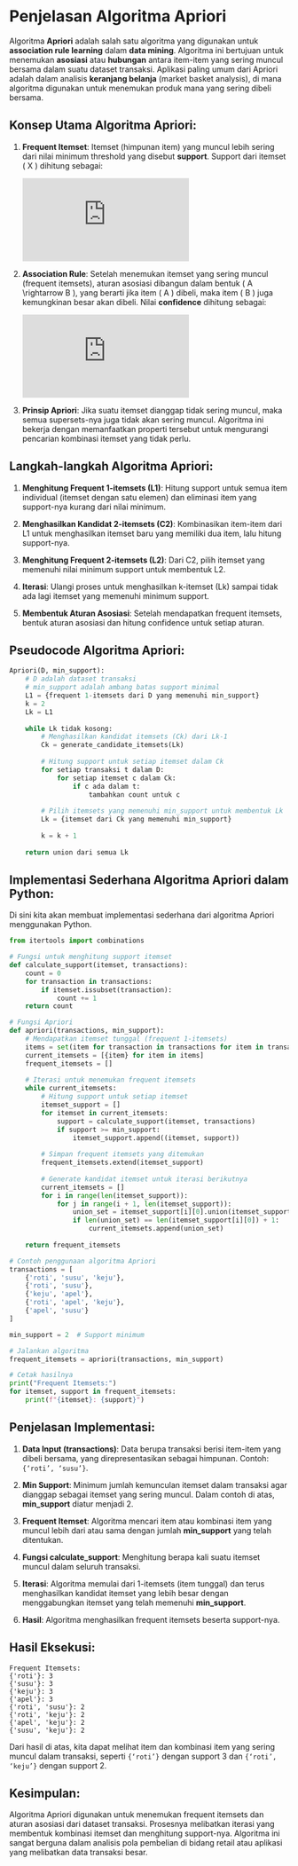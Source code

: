 
# Penjelasan Algoritma Apriori

Algoritma **Apriori** adalah salah satu algoritma yang digunakan untuk **association rule learning** dalam **data mining**. Algoritma ini bertujuan untuk menemukan **asosiasi** atau **hubungan** antara item-item yang sering muncul bersama dalam suatu dataset transaksi. Aplikasi paling umum dari Apriori adalah dalam analisis **keranjang belanja** (market basket analysis), di mana algoritma digunakan untuk menemukan produk mana yang sering dibeli bersama.

## Konsep Utama Algoritma Apriori:

1. **Frequent Itemset**: Itemset (himpunan item) yang muncul lebih sering dari nilai minimum threshold yang disebut **support**. Support dari itemset \( X \) dihitung sebagai:
   
   ![Support Formula](https://latex.codecogs.com/png.latex?Support(X)%20%3D%20%5Cfrac%7Bjumlah%20transaksi%20yang%20mengandung%20X%7D%7Btotal%20jumlah%20transaksi%7D)
   
2. **Association Rule**: Setelah menemukan itemset yang sering muncul (frequent itemsets), aturan asosiasi dibangun dalam bentuk \( A \rightarrow B \), yang berarti jika item \( A \) dibeli, maka item \( B \) juga kemungkinan besar akan dibeli. Nilai **confidence** dihitung sebagai:

   ![Confidence Formula](https://latex.codecogs.com/png.latex?Confidence(A%20%5Crightarrow%20B)%20%3D%20%5Cfrac%7BSupport(A%20%5Ccup%20B)%7D%7BSupport(A)%7D)

3. **Prinsip Apriori**: Jika suatu itemset dianggap tidak sering muncul, maka semua supersets-nya juga tidak akan sering muncul. Algoritma ini bekerja dengan memanfaatkan properti tersebut untuk mengurangi pencarian kombinasi itemset yang tidak perlu.

## Langkah-langkah Algoritma Apriori:

1. **Menghitung Frequent 1-itemsets (L1)**: Hitung support untuk semua item individual (itemset dengan satu elemen) dan eliminasi item yang support-nya kurang dari nilai minimum.
   
2. **Menghasilkan Kandidat 2-itemsets (C2)**: Kombinasikan item-item dari L1 untuk menghasilkan itemset baru yang memiliki dua item, lalu hitung support-nya.

3. **Menghitung Frequent 2-itemsets (L2)**: Dari C2, pilih itemset yang memenuhi nilai minimum support untuk membentuk L2.

4. **Iterasi**: Ulangi proses untuk menghasilkan k-itemset (Lk) sampai tidak ada lagi itemset yang memenuhi minimum support.

5. **Membentuk Aturan Asosiasi**: Setelah mendapatkan frequent itemsets, bentuk aturan asosiasi dan hitung confidence untuk setiap aturan.

## Pseudocode Algoritma Apriori:

```python
Apriori(D, min_support):
    # D adalah dataset transaksi
    # min_support adalah ambang batas support minimal
    L1 = {frequent 1-itemsets dari D yang memenuhi min_support}
    k = 2
    Lk = L1
    
    while Lk tidak kosong:
        # Menghasilkan kandidat itemsets (Ck) dari Lk-1
        Ck = generate_candidate_itemsets(Lk)
        
        # Hitung support untuk setiap itemset dalam Ck
        for setiap transaksi t dalam D:
            for setiap itemset c dalam Ck:
                if c ada dalam t:
                    tambahkan count untuk c
        
        # Pilih itemsets yang memenuhi min_support untuk membentuk Lk
        Lk = {itemset dari Ck yang memenuhi min_support}
        
        k = k + 1
    
    return union dari semua Lk
```

## Implementasi Sederhana Algoritma Apriori dalam Python:

Di sini kita akan membuat implementasi sederhana dari algoritma Apriori menggunakan Python.

```python
from itertools import combinations

# Fungsi untuk menghitung support itemset
def calculate_support(itemset, transactions):
    count = 0
    for transaction in transactions:
        if itemset.issubset(transaction):
            count += 1
    return count

# Fungsi Apriori
def apriori(transactions, min_support):
    # Mendapatkan itemset tunggal (frequent 1-itemsets)
    items = set(item for transaction in transactions for item in transaction)
    current_itemsets = [{item} for item in items]
    frequent_itemsets = []
    
    # Iterasi untuk menemukan frequent itemsets
    while current_itemsets:
        # Hitung support untuk setiap itemset
        itemset_support = []
        for itemset in current_itemsets:
            support = calculate_support(itemset, transactions)
            if support >= min_support:
                itemset_support.append((itemset, support))
        
        # Simpan frequent itemsets yang ditemukan
        frequent_itemsets.extend(itemset_support)
        
        # Generate kandidat itemset untuk iterasi berikutnya
        current_itemsets = []
        for i in range(len(itemset_support)):
            for j in range(i + 1, len(itemset_support)):
                union_set = itemset_support[i][0].union(itemset_support[j][0])
                if len(union_set) == len(itemset_support[i][0]) + 1:
                    current_itemsets.append(union_set)
    
    return frequent_itemsets

# Contoh penggunaan algoritma Apriori
transactions = [
    {'roti', 'susu', 'keju'},
    {'roti', 'susu'},
    {'keju', 'apel'},
    {'roti', 'apel', 'keju'},
    {'apel', 'susu'}
]

min_support = 2  # Support minimum

# Jalankan algoritma
frequent_itemsets = apriori(transactions, min_support)

# Cetak hasilnya
print("Frequent Itemsets:")
for itemset, support in frequent_itemsets:
    print(f"{itemset}: {support}")
```

## Penjelasan Implementasi:

1. **Data Input (transactions)**: Data berupa transaksi berisi item-item yang dibeli bersama, yang direpresentasikan sebagai himpunan. Contoh: `{‘roti’, ‘susu’}`.
   
2. **Min Support**: Minimum jumlah kemunculan itemset dalam transaksi agar dianggap sebagai itemset yang sering muncul. Dalam contoh di atas, **min_support** diatur menjadi 2.

3. **Frequent Itemset**: Algoritma mencari item atau kombinasi item yang muncul lebih dari atau sama dengan jumlah **min_support** yang telah ditentukan.

4. **Fungsi calculate_support**: Menghitung berapa kali suatu itemset muncul dalam seluruh transaksi.

5. **Iterasi**: Algoritma memulai dari 1-itemsets (item tunggal) dan terus menghasilkan kandidat itemset yang lebih besar dengan menggabungkan itemset yang telah memenuhi **min_support**.

6. **Hasil**: Algoritma menghasilkan frequent itemsets beserta support-nya.

## Hasil Eksekusi:
```
Frequent Itemsets:
{'roti'}: 3
{'susu'}: 3
{'keju'}: 3
{'apel'}: 3
{'roti', 'susu'}: 2
{'roti', 'keju'}: 2
{'apel', 'keju'}: 2
{'susu', 'keju'}: 2
```

Dari hasil di atas, kita dapat melihat item dan kombinasi item yang sering muncul dalam transaksi, seperti `{‘roti’}` dengan support 3 dan `{‘roti’, ‘keju’}` dengan support 2.

## Kesimpulan:
Algoritma Apriori digunakan untuk menemukan frequent itemsets dan aturan asosiasi dari dataset transaksi. Prosesnya melibatkan iterasi yang membentuk kombinasi itemset dan menghitung support-nya. Algoritma ini sangat berguna dalam analisis pola pembelian di bidang retail atau aplikasi yang melibatkan data transaksi besar.
